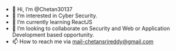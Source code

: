 - 👋 Hi, I’m @Chetan30137
- 👀 I’m interested in Cyber Security.
- 🌱 I’m currently learning ReactJS
- 💞️ I’m looking to collaborate on Security and Web or Application Development based opportunity.
- 📫 How to reach me via mail-chetansrireddy@gmail.com

<!---
Chetan30137/Chetan30137 is a ✨ special ✨ repository because its `README.md` (this file) appears on your GitHub profile.
You can click the Preview link to take a look at your changes.
--->
